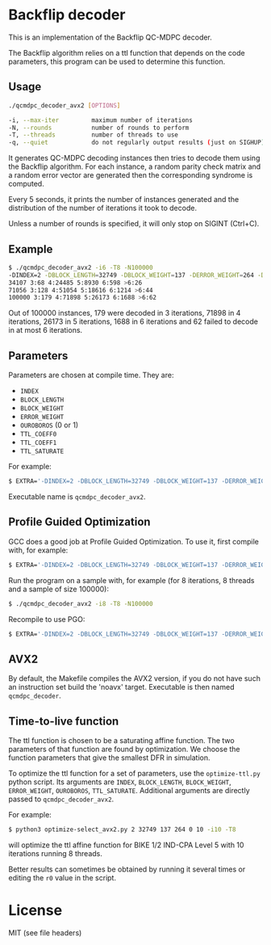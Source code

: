 # Backflip decoder

This is an implementation of the Backflip QC-MDPC decoder.

The Backflip algorithm relies on a ttl function that depends on the code
parameters, this program can be used to determine this function.


## Usage

```sh
./qcmdpc_decoder_avx2 [OPTIONS]

-i, --max-iter         maximum number of iterations
-N, --rounds           number of rounds to perform
-T, --threads          number of threads to use
-q, --quiet            do not regularly output results (just on SIGHUP)
```

It generates QC-MDPC decoding instances then tries to decode them using the
Backflip algorithm.
For each instance, a random parity check matrix and a random error vector are
generated then the corresponding syndrome is computed.

Every 5 seconds, it prints the number of instances generated and the
distribution of the number of iterations it took to decode.

Unless a number of rounds is specified, it will only stop on SIGINT (Ctrl+C).


## Example

```sh
$ ./qcmdpc_decoder_avx2 -i6 -T8 -N100000
-DINDEX=2 -DBLOCK_LENGTH=32749 -DBLOCK_WEIGHT=137 -DERROR_WEIGHT=264 -DOUROBOROS=0 -DTTL_COEFF0=0.450000 -DTTL_COEFF1=1.000000 -DTTL_SATURATE=5
34107 3:68 4:24485 5:8930 6:598 >6:26
71056 3:128 4:51054 5:18616 6:1214 >6:44
100000 3:179 4:71898 5:26173 6:1688 >6:62
```

Out of 100000 instances, 179 were decoded in 3 iterations, 71898 in 4
iterations, 26173 in 5 iterations, 1688 in 6 iterations and 62 failed to decode
in at most 6 iterations.


## Parameters

Parameters are chosen at compile time. They are:
- `INDEX`
- `BLOCK_LENGTH`
- `BLOCK_WEIGHT`
- `ERROR_WEIGHT`
- `OUROBOROS` (0 or 1)
- `TTL_COEFF0`
- `TTL_COEFF1`
- `TTL_SATURATE`

For example:
```sh
$ EXTRA='-DINDEX=2 -DBLOCK_LENGTH=32749 -DBLOCK_WEIGHT=137 -DERROR_WEIGHT=264 -DOUROBOROS=0 -DTTL_COEFF0=0.435000 -DTTL_COEFF1=1.150000 -DTTL_SATURATE=5' make -B
```

Executable name is `qcmdpc_decoder_avx2`.


## Profile Guided Optimization

GCC does a good job at Profile Guided Optimization.
To use it, first compile with, for example:
```sh
$ EXTRA='-DINDEX=2 -DBLOCK_LENGTH=32749 -DBLOCK_WEIGHT=137 -DERROR_WEIGHT=264 -DOUROBOROS=0 -DTTL_COEFF0=0.435000 -DTTL_COEFF1=1.150000 -DTTL_SATURATE=5' make -B PROFGEN=1
```

Run the program on a sample with, for example (for 8 iterations, 8 threads and
a sample of size 100000):
```sh
$ ./qcmdpc_decoder_avx2 -i8 -T8 -N100000
```

Recompile to use PGO:
```sh
$ EXTRA='-DINDEX=2 -DBLOCK_LENGTH=32749 -DBLOCK_WEIGHT=137 -DERROR_WEIGHT=264 -DOUROBOROS=0 -DTTL_COEFF0=0.435000 -DTTL_COEFF1=1.150000 -DTTL_SATURATE=5' make -B PROFUSE=1
```

## AVX2

By default, the Makefile compiles the AVX2 version, if you do not have such an
instruction set build the 'noavx' target. Executable is then named
`qcmdpc_decoder`.


## Time-to-live function

The ttl function is chosen to be a saturating affine function.
The two parameters of that function are found by optimization.
We choose the function parameters that give the smallest DFR in simulation.

To optimize the ttl function for a set of parameters, use the `optimize-ttl.py`
python script. Its arguments are
`INDEX`, `BLOCK_LENGTH`, `BLOCK_WEIGHT`, `ERROR_WEIGHT`, `OUROBOROS`, `TTL_SATURATE`.
Additional arguments are directly passed to `qcmdpc_decoder_avx2`.

For example:
```sh
$ python3 optimize-select_avx2.py 2 32749 137 264 0 10 -i10 -T8
```
will optimize the ttl affine function for BIKE 1/2 IND-CPA Level 5 with 10
iterations running 8 threads.

Better results can sometimes be obtained by running it several times or editing
the `r0` value in the script.


# License

MIT (see file headers)
